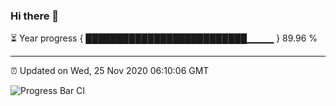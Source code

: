 ### Hi there 👋

⏳ Year progress { ██████████████████████████▁▁▁▁ } 89.96 %

---

⏰ Updated on Wed, 25 Nov 2020 06:10:06 GMT

![Progress Bar CI](https://github.com/liununu/liununu/workflows/Progress%20Bar%20CI/badge.svg)
